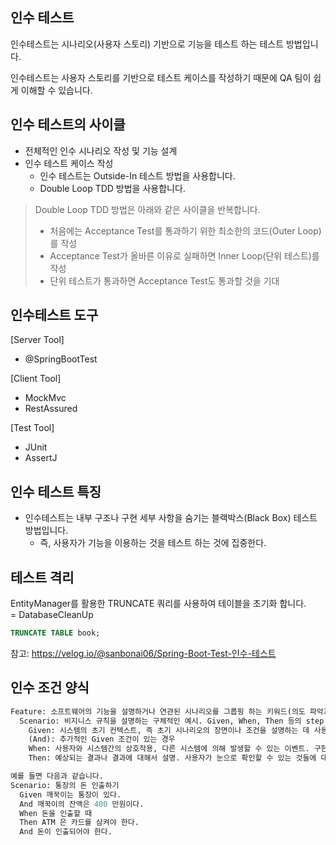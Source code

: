 ## 인수 테스트

인수테스트는 시나리오(사용자 스토리) 기반으로 기능을 테스트 하는 테스트 방법입니다.

인수테스트는 사용자 스토리를 기반으로 테스트 케이스를 작성하기 때문에 QA 팀이 쉽게 이해할 수 있습니다.

## 인수 테스트의 사이클

- 전체적인 인수 시나리오 작성 및 기능 설계
- 인수 테스트 케이스 작성
  - 인수 테스트는 Outside-In 테스트 방법을 사용합니다.
  - Double Loop TDD 방법을 사용합니다.

> Double Loop TDD 방법은 아래와 같은 사이클을 반복합니다.<br/>
> - 처음에는 Acceptance Test를 통과하기 위한 최소한의 코드(Outer Loop)를 작성 <br/>
> - Acceptance Test가 올바른 이유로 실패하면 Inner Loop(단위 테스트)를 작성<br/>
> - 단위 테스트가 통과하면 Acceptance Test도 통과할 것을 기대

## 인수테스트 도구

\[Server Tool\]

- @SpringBootTest

\[Client Tool\]

- MockMvc
- RestAssured

\[Test Tool\]
- JUnit
- AssertJ

## 인수 테스트 특징

- 인수테스트는 내부 구조나 구현 세부 사항을 숨기는 블랙박스(Black Box) 테스트 방법입니다.
  - 즉, 사용자가 기능을 이용하는 것을 테스트 하는 것에 집중한다.


## 테스트 격리

EntityManager를 활용한 TRUNCATE 쿼리를 사용하여 테이블을 초기화 합니다.<br/>
= DatabaseCleanUp

```sql
TRUNCATE TABLE book;
```

참고: https://velog.io/@sanbonai06/Spring-Boot-Test-인수-테스트

## 인수 조건 양식

```graphql
Feature: 소프트웨어의 기능을 설명하거나 연관된 시나리오를 그룹핑 하는 키워드(의도 파악과 의미 전달이 용이한 정도로 작성)
  Scenario: 비지니스 규칙을 설명하는 구체적인 예시. Given, When, Then 등의 step 으로 이루어짐 (참고로 너무 많은 step 은 가독성이 떨어지기 때문에 3 ~ 5 step 을 권장)
    Given: 시스템의 초기 컨텍스트, 즉 초기 시나리오의 장면이나 조건을 설명하는 데 사용. 사용자가 시스템과 상호작용을 시작하기 전에 어떤 상태인지 알려주는 역할
    (And): 추가적인 Given 조건이 있는 경우
    When: 사용자와 시스템간의 상호작용, 다른 시스템에 의해 발생할 수 있는 이벤트. 구현에 대한 세부 사항은 숨깁니다.
    Then: 예상되는 결과나 결과에 대해서 설명. 사용자가 눈으로 확인할 수 있는 것들에 대해서 묘사

예를 들면 다음과 같습니다.
Scenario: 통장의 돈 인출하기
  Given 깨꾹이는 통장이 있다.
  And 깨꾹이의 잔액은 400 만원이다.
  When 돈을 인출할 때
  Then ATM 은 카드를 삼켜야 한다.
  And 돈이 인출되어야 한다.
```

